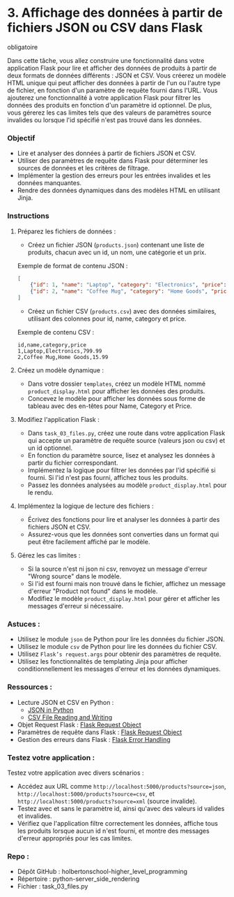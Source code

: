 # 3. Affichage des données à partir de fichiers JSON ou CSV dans Flask
obligatoire

Dans cette tâche, vous allez construire une fonctionnalité dans votre application Flask pour lire et afficher des données de produits à partir de deux formats de données différents : JSON et CSV. Vous créerez un modèle HTML unique qui peut afficher des données à partir de l'un ou l'autre type de fichier, en fonction d'un paramètre de requête fourni dans l'URL. Vous ajouterez une fonctionnalité à votre application Flask pour filtrer les données des produits en fonction d'un paramètre id optionnel. De plus, vous gérerez les cas limites tels que des valeurs de paramètres source invalides ou lorsque l'id spécifié n'est pas trouvé dans les données.

### Objectif

- Lire et analyser des données à partir de fichiers JSON et CSV.
- Utiliser des paramètres de requête dans Flask pour déterminer les sources de données et les critères de filtrage.
- Implémenter la gestion des erreurs pour les entrées invalides et les données manquantes.
- Rendre des données dynamiques dans des modèles HTML en utilisant Jinja.

### Instructions

1. Préparez les fichiers de données :

   - Créez un fichier JSON (`products.json`) contenant une liste de produits, chacun avec un id, un nom, une catégorie et un prix.

   Exemple de format de contenu JSON :

   ```json
   [
       {"id": 1, "name": "Laptop", "category": "Electronics", "price": 799.99},
       {"id": 2, "name": "Coffee Mug", "category": "Home Goods", "price": 15.99}
   ]
   ```

   - Créez un fichier CSV (`products.csv`) avec des données similaires, utilisant des colonnes pour id, name, category et price.

   Exemple de contenu CSV :

   ```
   id,name,category,price
   1,Laptop,Electronics,799.99
   2,Coffee Mug,Home Goods,15.99
   ```

2. Créez un modèle dynamique :
   - Dans votre dossier `templates`, créez un modèle HTML nommé `product_display.html` pour afficher les données des produits.
   - Concevez le modèle pour afficher les données sous forme de tableau avec des en-têtes pour Name, Category et Price.

3. Modifiez l'application Flask :
   - Dans `task_03_files.py`, créez une route dans votre application Flask qui accepte un paramètre de requête source (valeurs json ou csv) et un id optionnel.
   - En fonction du paramètre source, lisez et analysez les données à partir du fichier correspondant.
   - Implémentez la logique pour filtrer les données par l'id spécifié si fourni. Si l'id n'est pas fourni, affichez tous les produits.
   - Passez les données analysées au modèle `product_display.html` pour le rendu.

4. Implémentez la logique de lecture des fichiers :
   - Écrivez des fonctions pour lire et analyser les données à partir des fichiers JSON et CSV.
   - Assurez-vous que les données sont converties dans un format qui peut être facilement affiché par le modèle.

5. Gérez les cas limites :
   - Si la source n'est ni json ni csv, renvoyez un message d'erreur "Wrong source" dans le modèle.
   - Si l'id est fourni mais non trouvé dans le fichier, affichez un message d'erreur "Product not found" dans le modèle.
   - Modifiez le modèle `product_display.html` pour gérer et afficher les messages d'erreur si nécessaire.

### Astuces :

- Utilisez le module `json` de Python pour lire les données du fichier JSON.
- Utilisez le module `csv` de Python pour lire les données du fichier CSV.
- Utilisez `Flask’s request.args` pour obtenir des paramètres de requête.
- Utilisez les fonctionnalités de templating Jinja pour afficher conditionnellement les messages d'erreur et les données dynamiques.

### Ressources :

- Lecture JSON et CSV en Python :
  - [JSON in Python](https://docs.python.org/3/library/json.html)
  - [CSV File Reading and Writing](https://docs.python.org/3/library/csv.html)
- Objet Request Flask : [Flask Request Object](https://flask.palletsprojects.com/en/2.0.x/api/#flask.Request)
- Paramètres de requête dans Flask : [Flask Request Object](https://flask.palletsprojects.com/en/2.0.x/api/#flask.Request.args)
- Gestion des erreurs dans Flask : [Flask Error Handling](https://flask.palletsprojects.com/en/2.0.x/patterns/apierrors/)

### Testez votre application :

Testez votre application avec divers scénarios :

- Accédez aux URL comme `http://localhost:5000/products?source=json`, `http://localhost:5000/products?source=csv`, et `http://localhost:5000/products?source=xml` (source invalide).
- Testez avec et sans le paramètre id, ainsi qu'avec des valeurs id valides et invalides.
- Vérifiez que l'application filtre correctement les données, affiche tous les produits lorsque aucun id n'est fourni, et montre des messages d'erreur appropriés pour les cas limites.

### Repo :

- Dépôt GitHub : holbertonschool-higher_level_programming
- Répertoire : python-server_side_rendering
- Fichier : task_03_files.py
